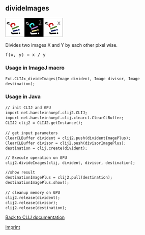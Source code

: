 ## divideImages
<img src="images/mini_clij1_logo.png"/><img src="images/mini_clij2_logo.png"/><img src="images/mini_clijx_logo.png"/>

Divides two images X and Y by each other pixel wise.

<pre>f(x, y) = x / y</pre>

### Usage in ImageJ macro
```
Ext.CLIJx_divideImages(Image divident, Image divisor, Image destination);
```


### Usage in Java
```
// init CLIJ and GPU
import net.haesleinhuepf.clij2.CLIJ;
import net.haesleinhuepf.clij.clearcl.ClearCLBuffer;
CLIJ2 clij2 = CLIJ2.getInstance();

// get input parameters
ClearCLBuffer divident = clij2.push(dividentImagePlus);
ClearCLBuffer divisor = clij2.push(divisorImagePlus);
destination = clij.create(divident);
```

```
// Execute operation on GPU
clij2.divideImages(clij, divident, divisor, destination);
```

```
//show result
destinationImagePlus = clij2.pull(destination);
destinationImagePlus.show();

// cleanup memory on GPU
clij2.release(divident);
clij2.release(divisor);
clij2.release(destination);
```


[Back to CLIJ documentation](https://clij.github.io/)

[Imprint](https://clij.github.io/imprint)
